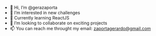 - 👋 Hi, I’m @gerazaporta
- 👀 I’m interested in new challenges 
- 🌱 Currently learning ReactJS
- 💞️ I’m looking to collaborate on exciting projects 
- 📫 You can reach me throught my email: zaportagerardo@gmail.com

<!---
gerazaporta/gerazaporta is a ✨ special ✨ repository because its `README.md` (this file) appears on your GitHub profile.
You can click the Preview link to take a look at your changes.
--->
